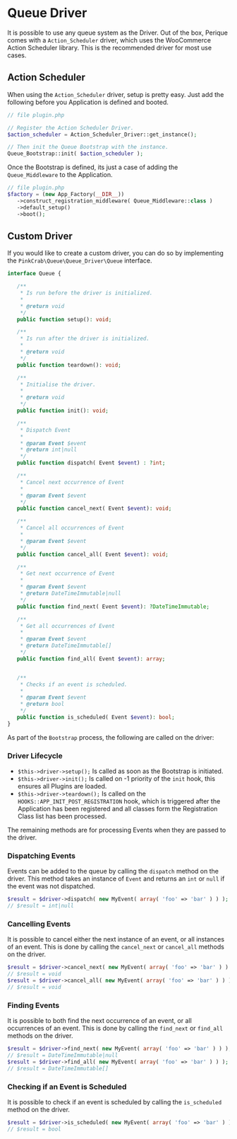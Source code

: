 # Queue Driver

It is possible to use any queue system as the Driver. Out of the box, Perique comes with a `Action_Scheduler` driver, which uses the WooCommerce Action Scheduler library. This is the recommended driver for most use cases.

## Action Scheduler

When using the `Action_Scheduler` driver, setup is pretty easy. Just add the following before you Application is defined and booted.

```php
// file plugin.php

// Register the Action Scheduler Driver.
$action_scheduler = Action_Scheduler_Driver::get_instance();

// Then init the Queue Bootstrap with the instance.
Queue_Bootstrap::init( $action_scheduler );
```

Once the Bootstrap is defined, its just a case of adding the `Queue_Middleware` to the Application.

```php
// file plugin.php
$factory = (new App_Factory(__DIR__))
   ->construct_registration_middleware( Queue_Middleware::class )
   ->default_setup()
   ->boot();
```

## Custom Driver

If you would like to create a custom driver, you can do so by implementing the `PinkCrab\Queue\Queue_Driver\Queue` interface.

```php
interface Queue {

   /**
    * Is run before the driver is initialized.
    *
    * @return void
    */
   public function setup(): void;

   /**
    * Is run after the driver is initialized.
    *
    * @return void
    */
   public function teardown(): void;

   /**
    * Initialise the driver.
    *
    * @return void
    */
   public function init(): void;

   /**
    * Dispatch Event
    *
    * @param Event $event
    * @return int|null
    */
   public function dispatch( Event $event) : ?int;

   /**
    * Cancel next occurrence of Event
    *
    * @param Event $event
    */
   public function cancel_next( Event $event): void;

   /**
    * Cancel all occurrences of Event
    *
    * @param Event $event
    */
   public function cancel_all( Event $event): void;

   /**
    * Get next occurrence of Event
    *
    * @param Event $event
    * @return DateTimeImmutable|null
    */
   public function find_next( Event $event): ?DateTimeImmutable;

   /**
    * Get all occurrences of Event
    *
    * @param Event $event
    * @return DateTimeImmutable[]
    */
   public function find_all( Event $event): array;


   /**
    * Checks if an event is scheduled.
    *
    * @param Event $event
    * @return bool
    */
   public function is_scheduled( Event $event): bool;
}
```
As part of the `Bootstrap` process, the following are called on the driver:

### Driver Lifecycle

* `$this->driver->setup();` Is called as soon as the Bootstrap is initiated.
* `$this->driver->init();` Is called on -1 priority of the `init` hook, this ensures all Plugins are loaded.
* `$this->driver->teardown();` Is called on the `HOOKS::APP_INIT_POST_REGISTRATION` hook, which is triggered after the Application has been registered and all classes form the Registration Class list has been processed.

The remaining methods are for processing Events when they are passed to the driver.

### Dispatching Events

Events can be added to the queue by calling the `dispatch` method on the driver. This method takes an instance of `Event` and returns an `int` or `null` if the event was not dispatched.

```php
$result = $driver->dispatch( new MyEvent( array( 'foo' => 'bar' ) ) );
// $result = int|null
```

### Cancelling Events

It is possible to cancel either the next instance of an event, or all instances of an event. This is done by calling the `cancel_next` or `cancel_all` methods on the driver.

```php
$result = $driver->cancel_next( new MyEvent( array( 'foo' => 'bar' ) ) );
// $result = void
$result = $driver->cancel_all( new MyEvent( array( 'foo' => 'bar' ) ) );
// $result = void
```

### Finding Events

It is possible to both find the next occurrence of an event, or all occurrences of an event. This is done by calling the `find_next` or `find_all` methods on the driver.

```php
$result = $driver->find_next( new MyEvent( array( 'foo' => 'bar' ) ) );
// $result = DateTimeImmutable|null
$result = $driver->find_all( new MyEvent( array( 'foo' => 'bar' ) ) );
// $result = DateTimeImmutable[]
```

### Checking if an Event is Scheduled

It is possible to check if an event is scheduled by calling the `is_scheduled` method on the driver.

```php
$result = $driver->is_scheduled( new MyEvent( array( 'foo' => 'bar' ) ) );
// $result = bool
```
